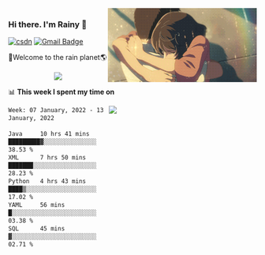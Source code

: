 <img  align='right' height="150" src="https://github.com/LikeRainDay/LikeRainDay/blob/master/pic/img_rain_1.gif?raw=true">



### Hi there. I'm Rainy :lemon:

[![csdn](https://img.shields.io/badge/-csdn-c14438?style=flat-square&logo=c&logoColor=white)](https://blog.csdn.net/qq_15807167)
[![Gmail Badge](https://img.shields.io/badge/-gmail-c14438?style=flat-square&logo=Gmail&logoColor=white&link=mailto:houshuai0816@gmail.com)](mailto:houshuai0816@gmail.com)

🚀Welcome to the rain planet🌎

<center>
<img align='center'  src="https://source.unsplash.com/random/1200x600">
</center>

📊 **This week I spent my time on**

<img align='right'   width="300" src="https://github-readme-stats.vercel.app/api?username=LikeRainDay&show_icons=true&title_color=fff&icon_color=79ff97&text_color=9f9f9f&bg_color=151515">

<!--START_SECTION:waka-->
```text
Week: 07 January, 2022 - 13 January, 2022

Java     10 hrs 41 mins  █████████▓░░░░░░░░░░░░░░░   38.53 % 
XML      7 hrs 50 mins   ███████░░░░░░░░░░░░░░░░░░   28.23 % 
Python   4 hrs 43 mins   ████▒░░░░░░░░░░░░░░░░░░░░   17.02 % 
YAML     56 mins         █░░░░░░░░░░░░░░░░░░░░░░░░   03.38 % 
SQL      45 mins         ▓░░░░░░░░░░░░░░░░░░░░░░░░   02.71 % 
```
<!--END_SECTION:waka-->
